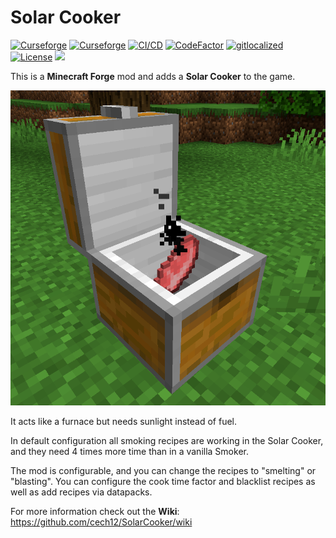 # Solar Cooker 

[![Curseforge](http://cf.way2muchnoise.eu/full_solar-cooker_downloads(0D0D0D-F16436-fff-010101-fff).svg)](https://www.curseforge.com/minecraft/mc-mods/solar-cooker)
[![Curseforge](http://cf.way2muchnoise.eu/versions/For%20MC_solar-cooker_all(0D0D0D-F16436-fff-010101).svg)](https://www.curseforge.com/minecraft/mc-mods/solar-cooker/files)
[![CI/CD](https://github.com/cech12/SolarCooker/actions/workflows/cicd-workflow.yml/badge.svg)](https://github.com/cech12/SolarCooker/actions/workflows/cicd-workflow.yml)
[![CodeFactor](https://www.codefactor.io/repository/github/cech12/solarcooker/badge)](https://www.codefactor.io/repository/github/cech12/solarcooker)
[![gitlocalized ](https://gitlocalize.com/repo/8145/whole_project/badge.svg)](https://gitlocalize.com/repo/8145/?utm_source=badge)
[![License](https://img.shields.io/github/license/cech12/SolarCooker)](http://opensource.org/licenses/MIT)
[![](https://img.shields.io/discord/752506676719910963.svg?style=flat&color=informational&logo=discord&label=Discord)](https://discord.gg/gRUFH5t)

This is a **Minecraft Forge** mod and adds a **Solar Cooker** to the game.

![All Furnaces](material/logo.png)

It acts like a furnace but needs sunlight instead of fuel.

In default configuration all smoking recipes are working in the Solar Cooker, and they need 4 times more time than in a vanilla Smoker.

The mod is configurable, and you can change the recipes to "smelting" or "blasting". You can configure the cook time factor and blacklist recipes as well as add recipes via datapacks.

For more information check out the **Wiki**: https://github.com/cech12/SolarCooker/wiki
